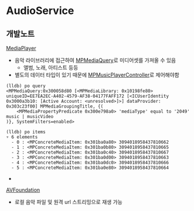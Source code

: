 
# AudioService

##
 

## 개발노트

[MediaPlayer](https://developer.apple.com/documentation/mediaplayer)
- 음악 라이브러리에 접근하여 [MPMediaQuery](https://developer.apple.com/documentation/mediaplayer/mpmediaquery)로 미디어셋를 가져올 수 있음
    - 앨범, 노래, 아티스트 등등
- 별도의 데이터 타입이 있기 때문에 [MPMusicPlayerController](https://developer.apple.com/documentation/mediaplayer/mpmusicplayercontroller)로 제어해야함
    
```
(lldb) po query
<MPMediaQuery:0x300058d80 [<MPMediaLibrary: 0x10198fe80> uniqueID=EE7EA2EC-A402-4579-AF38-04177FAFF172 [<ICUserIdentity 0x3000a3b10: [Active Account: <unresolved>]>] dataProvider: 0x303c23f00] MPMediaGroupingTitle, {(
    <MPMediaPropertyPredicate 0x300e798a0> 'mediaType' equal to '2049' music | musicVideo
)}, SystemFilters=enabled>

(lldb) po items
▿ 6 elements
  - 0 : <MPConcreteMediaItem: 0x301ba0a80> 3094018958437810662
  - 1 : <MPConcreteMediaItem: 0x301ba0b80> 3094018958437810665
  - 2 : <MPConcreteMediaItem: 0x301ba0c40> 3094018958437810667
  - 3 : <MPConcreteMediaItem: 0x301ba0d00> 3094018958437810663
  - 4 : <MPConcreteMediaItem: 0x301ba0dc0> 3094018958437810666
  - 5 : <MPConcreteMediaItem: 0x301ba0e80> 3094018958437810664
```
-

[AVFoundation](https://developer.apple.com/documentation/avfoundation)
- 로컬 음악 파일 및 원격 url 스트리밍으로 재생 가능
 

